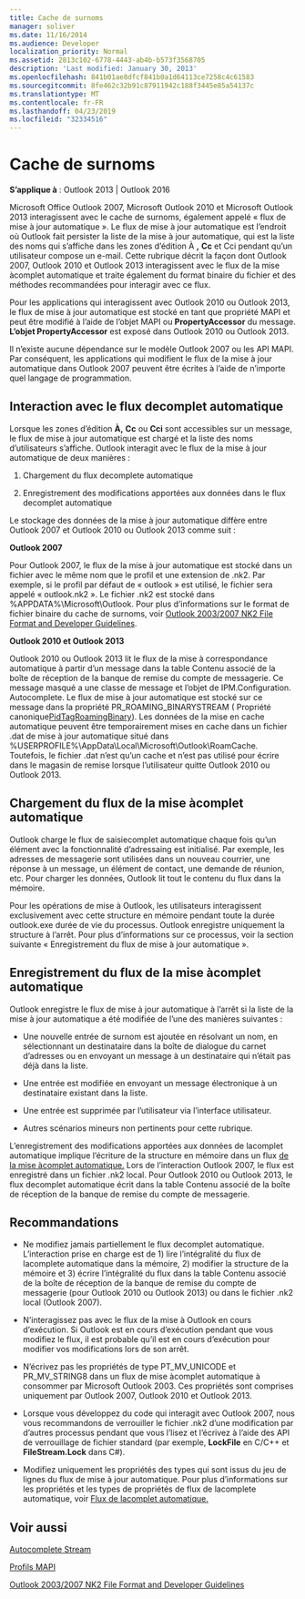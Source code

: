 ```yaml
---
title: Cache de surnoms
manager: soliver
ms.date: 11/16/2014
ms.audience: Developer
localization_priority: Normal
ms.assetid: 2813c102-6778-4443-ab4b-b573f3568705
description: 'Last modified: January 30, 2013'
ms.openlocfilehash: 841b01ae8dfcf841b0a1d64113ce7258c4c61583
ms.sourcegitcommit: 8fe462c32b91c87911942c188f3445e85a54137c
ms.translationtype: MT
ms.contentlocale: fr-FR
ms.lasthandoff: 04/23/2019
ms.locfileid: "32334516"
---
```

# <a name="nickname-cache"></a>Cache de surnoms

 
  
**S’applique à** : Outlook 2013 | Outlook 2016 
  
Microsoft Office Outlook 2007, Microsoft Outlook 2010 et Microsoft Outlook 2013 interagissent avec le cache de surnoms, également appelé « flux de mise à jour automatique ». Le flux de mise à jour automatique est l’endroit où Outlook fait persister la liste de la  mise à jour automatique, qui est la liste des noms qui s’affiche dans les zones d’édition À **,** **Cc** et Cci pendant qu’un utilisateur compose un e-mail. Cette rubrique décrit la façon dont Outlook 2007, Outlook 2010 et Outlook 2013 interagissent avec le flux de la mise àcomplet automatique et traite également du format binaire du fichier et des méthodes recommandées pour interagir avec ce flux. 
  
Pour les applications qui interagissent avec Outlook 2010 ou Outlook 2013, le flux de mise à jour automatique est stocké en tant que propriété MAPI et peut être modifié à l’aide de l’objet MAPI ou **PropertyAccessor** du message. **L’objet PropertyAccessor** est exposé dans Outlook 2010 ou Outlook 2013. 
  
Il n’existe aucune dépendance sur le modèle Outlook 2007 ou les API MAPI. Par conséquent, les applications qui modifient le flux de la mise à jour automatique dans Outlook 2007 peuvent être écrites à l’aide de n’importe quel langage de programmation.
  
## <a name="interacting-with-the-autocomplete-stream"></a>Interaction avec le flux decomplet automatique

Lorsque les zones d’édition **À,** **Cc** ou **Cci** sont accessibles sur un message, le flux de mise à jour automatique est chargé et la liste des noms d’utilisateurs s’affiche. Outlook interagit avec le flux de la mise à jour automatique de deux manières : 
  
1. Chargement du flux decomplete automatique 
    
2. Enregistrement des modifications apportées aux données dans le flux decomplet automatique
    
Le stockage des données de la mise à jour automatique diffère entre Outlook 2007 et Outlook 2010 ou Outlook 2013 comme suit : 
  
 **Outlook 2007**
  
Pour Outlook 2007, le flux de la mise à jour automatique est stocké dans un fichier avec le même nom que le profil et une extension de .nk2. Par exemple, si le profil par défaut de « outlook » est utilisé, le fichier sera appelé « outlook.nk2 ». Le fichier .nk2 est stocké dans %APPDATA%\Microsoft\Outlook. Pour plus d’informations sur le format de fichier binaire du cache de surnoms, voir [Outlook 2003/2007 NK2 File Format and Developer Guidelines](https://portalvhds6gyn3khqwmgzd.blob.core.windows.net/files/NK2/NK2WithBinaryExample.pdf).
  
 **Outlook 2010 et Outlook 2013**
  
Outlook 2010 ou Outlook 2013 lit le flux de la mise à correspondance automatique à partir d’un message dans la table Contenu associé de la boîte de réception de la banque de remise du compte de messagerie. Ce message masqué a une classe de message et l’objet de IPM.Configuration. Autocomplete. Le flux de mise à jour automatique est stocké sur ce message dans la propriété PR_ROAMING_BINARYSTREAM ( Propriété canonique[PidTagRoamingBinary](pidtagroamingbinary-canonical-property.md)). Les données de la mise en cache automatique peuvent être temporairement mises en cache dans un fichier .dat de mise à jour automatique situé dans %USERPROFILE%\AppData\Local\Microsoft\Outlook\RoamCache. Toutefois, le fichier .dat n’est qu’un cache et n’est pas utilisé pour écrire dans le magasin de remise lorsque l’utilisateur quitte Outlook 2010 ou Outlook 2013.
  
## <a name="loading-the-autocomplete-stream"></a>Chargement du flux de la mise àcomplet automatique

Outlook charge le flux de saisiecomplet automatique chaque fois qu’un élément avec la fonctionnalité d’adressaing est initialisé. Par exemple, les adresses de messagerie sont utilisées dans un nouveau courrier, une réponse à un message, un élément de contact, une demande de réunion, etc. Pour charger les données, Outlook lit tout le contenu du flux dans la mémoire.
  
Pour les opérations de mise à Outlook, les utilisateurs interagissent exclusivement avec cette structure en mémoire pendant toute la durée outlook.exe durée de vie du processus. Outlook enregistre uniquement la structure à l’arrêt. Pour plus d’informations sur ce processus, voir la section suivante « Enregistrement du flux de mise à jour automatique ».
  
## <a name="saving-the-autocomplete-stream"></a>Enregistrement du flux de la mise àcomplet automatique

Outlook enregistre le flux de mise à jour automatique à l’arrêt si la liste de la mise à jour automatique a été modifiée de l’une des manières suivantes :
  
- Une nouvelle entrée de surnom est ajoutée en résolvant un nom, en sélectionnant un destinataire dans la boîte de dialogue du carnet d’adresses ou en envoyant un message à un destinataire qui n’était pas déjà dans la liste.
    
- Une entrée est modifiée en envoyant un message électronique à un destinataire existant dans la liste.
    
- Une entrée est supprimée par l’utilisateur via l’interface utilisateur.
    
- Autres scénarios mineurs non pertinents pour cette rubrique.
    
L’enregistrement des modifications apportées aux données de lacomplet automatique implique l’écriture de la structure en mémoire dans un flux [de la mise àcomplet automatique.](autocomplete-stream.md) Lors de l’interaction Outlook 2007, le flux est enregistré dans un fichier .nk2 local. Pour Outlook 2010 ou Outlook 2013, le flux decomplet automatique écrit dans la table Contenu associé de la boîte de réception de la banque de remise du compte de messagerie.
  
## <a name="recommendations"></a>Recommandations

- Ne modifiez jamais partiellement le flux decomplet automatique. L’interaction prise en charge est de 1) lire l’intégralité du flux de lacomplete automatique dans la mémoire, 2) modifier la structure de la mémoire et 3) écrire l’intégralité du flux dans la table Contenu associé de la boîte de réception de la banque de remise du compte de messagerie (pour Outlook 2010 ou Outlook 2013) ou dans le fichier .nk2 local (Outlook 2007).
    
- N’interagissez pas avec le flux de la mise à Outlook en cours d’exécution. Si Outlook est en cours d’exécution pendant que vous modifiez le flux, il est probable qu’il est en cours d’exécution pour modifier vos modifications lors de son arrêt.
    
- N’écrivez pas les propriétés de type PT_MV_UNICODE et PR_MV_STRING8 dans un flux de mise àcomplet automatique à consommer par Microsoft Outlook 2003. Ces propriétés sont comprises uniquement par Outlook 2007, Outlook 2010 et Outlook 2013.
    
- Lorsque vous développez du code qui interagit avec Outlook 2007, nous vous recommandons de verrouiller le fichier .nk2 d’une modification par d’autres processus pendant que vous l’lisez et l’écrivez à l’aide des API de verrouillage de fichier standard (par exemple, **LockFile** en C/C++ et **FileStream.Lock** dans C#). 
    
- Modifiez uniquement les propriétés des types qui sont issus du jeu de lignes du flux de mise à jour automatique. Pour plus d’informations sur les propriétés et les types de propriétés de flux de lacomplete automatique, voir [Flux de lacomplet automatique.](autocomplete-stream.md)
    
## <a name="see-also"></a>Voir aussi



[Autocomplete Stream](autocomplete-stream.md)
  
[Profils MAPI](mapi-profiles.md)


[Outlook 2003/2007 NK2 File Format and Developer Guidelines](https://portalvhds6gyn3khqwmgzd.blob.core.windows.net/files/NK2/NK2WithBinaryExample.pdf)

